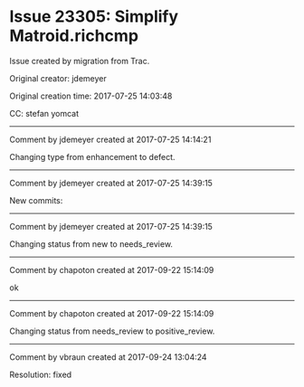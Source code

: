 # Issue 23305: Simplify Matroid.__richcmp__

Issue created by migration from Trac.

Original creator: jdemeyer

Original creation time: 2017-07-25 14:03:48

CC:  stefan yomcat




---

Comment by jdemeyer created at 2017-07-25 14:14:21

Changing type from enhancement to defect.


---

Comment by jdemeyer created at 2017-07-25 14:39:15

New commits:


---

Comment by jdemeyer created at 2017-07-25 14:39:15

Changing status from new to needs_review.


---

Comment by chapoton created at 2017-09-22 15:14:09

ok


---

Comment by chapoton created at 2017-09-22 15:14:09

Changing status from needs_review to positive_review.


---

Comment by vbraun created at 2017-09-24 13:04:24

Resolution: fixed
